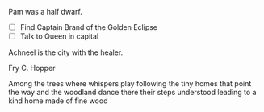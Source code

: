 Pam was a half dwarf.
- [ ] Find Captain Brand of the Golden Eclipse
- [ ] Talk to Queen in capital

Achneel is the city with the healer.

Fry C. Hopper

Among the trees where whispers play following the tiny homes that point the way and the woodland dance there their steps understood leading to a kind home made of fine wood
